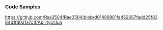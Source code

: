 ### Code Samples

https://github.com/Rae3504/Rae3504/blob/d01466981fa452667fadd25f8384d1fd031a7c1f/AbilityUI.lua
